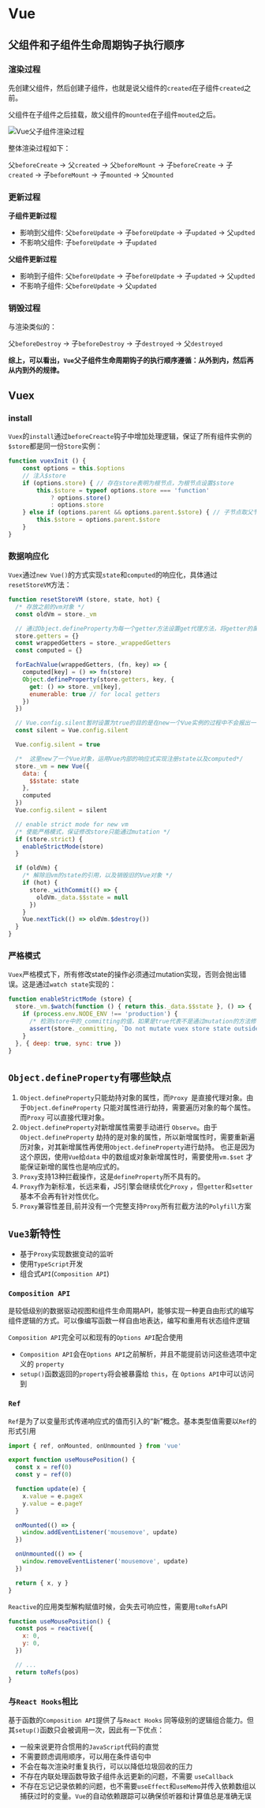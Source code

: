 # Vue

## 父组件和子组件生命周期钩子执行顺序

### 渲染过程

先创建父组件，然后创建子组件，也就是说父组件的`created`在子组件`created`之前。

父组件在子组件之后挂载，故父组件的`mounted`在子组件`mouted`之后。

![Vue父子组件渲染过程](http://img.lianteam.cn/blog/vue_com.png)

整体渲染过程如下：

父`beforeCreate` -> 父`created` -> 父`beforeMount` -> 子`beforeCreate` -> 子`created` -> 子`beforeMount` -> 子`mounted` -> 父`mounted`

### 更新过程

**子组件更新过程**

- 影响到父组件: 父`beforeUpdate` -> 子`beforeUpdate` -> 子`updated` -> 父`updted`
- 不影响父组件: 子`beforeUpdate` -> 子`updated`

**父组件更新过程**

- 影响到子组件: 父`beforeUpdate` -> 子`beforeUpdate` -> 子`updated` -> 父`updted`
- 不影响子组件: 父`beforeUpdate` -> 父`updated`

### 销毁过程

与渲染类似的：

父`beforeDestroy` -> 子`beforeDestroy` -> 子`destroyed` -> 父`destroyed`

**综上，可以看出，`Vue`父子组件生命周期钩子的执行顺序遵循：从外到内，然后再从内到外的规律。**

## Vuex

### install

`Vuex`的`install`通过`beforeCreacte`钩子中增加处理逻辑，保证了所有组件实例的`$store`都是同一份`Store`实例：

```js
function vuexInit () {
    const options = this.$options
    // 注入$store
    if (options.store) { // 存在store表明为根节点，为根节点设置$store
        this.$store = typeof options.store === 'function'
            ? options.store()
            : options.store
    } else if (options.parent && options.parent.$store) { // 子节点取父节点的$store
        this.$store = options.parent.$store
    }
}
```

### 数据响应化

`Vuex`通过`new Vue()`的方式实现`state`和`computed`的响应化，具体通过`resetStoreVM`方法：

```javascript
function resetStoreVM (store, state, hot) {
  /* 存放之前的vm对象 */
  const oldVm = store._vm 

  // 通过Object.defineProperty为每一个getter方法设置get代理方法，将getter的属性代理到store._vm上，通过访问其计算属性的方式实现get
  store.getters = {}
  const wrappedGetters = store._wrappedGetters
  const computed = {}

  forEachValue(wrappedGetters, (fn, key) => {
    computed[key] = () => fn(store)
    Object.defineProperty(store.getters, key, {
      get: () => store._vm[key],
      enumerable: true // for local getters
    })
  })

  // Vue.config.silent暂时设置为true的目的是在new一个Vue实例的过程中不会报出一切警告
  const silent = Vue.config.silent

  Vue.config.silent = true

  /*  这里new了一个Vue对象，运用Vue内部的响应式实现注册state以及computed*/
  store._vm = new Vue({
    data: {
      $$state: state
    },
    computed
  })
  Vue.config.silent = silent

  // enable strict mode for new vm
  /* 使能严格模式，保证修改store只能通过mutation */
  if (store.strict) {
    enableStrictMode(store)
  }

  if (oldVm) {
    /* 解除旧vm的state的引用，以及销毁旧的Vue对象 */
    if (hot) {
      store._withCommit(() => {
        oldVm._data.$$state = null
      })
    }
    Vue.nextTick(() => oldVm.$destroy())
  }
}
```

### 严格模式

`Vuex`严格模式下，所有修改state的操作必须通过mutation实现，否则会抛出错误。这是通过`watch state`实现的：

```javascript
function enableStrictMode (store) {
  store._vm.$watch(function () { return this._data.$$state }, () => {
    if (process.env.NODE_ENV !== 'production') {
      /* 检测store中的_committing的值，如果是true代表不是通过mutation的方法修改的 */
      assert(store._committing, `Do not mutate vuex store state outside mutation handlers.`)
    }
  }, { deep: true, sync: true })
}
```

## `Object.defineProperty`有哪些缺点

1. `Object.defineProperty`只能劫持对象的属性，而`Proxy `是直接代理对象。由于`Object.defineProperty` 只能对属性进行劫持，需要遍历对象的每个属性。而`Proxy` 可以直接代理对象。
2. `Object.defineProperty`对新增属性需要手动进行 `Observe`。由于`Object.defineProperty` 劫持的是对象的属性，所以新增属性时，需要重新遍历对象，对其新增属性再使用`Object.defineProperty`进行劫持。 也正是因为这个原因，使用`Vue`给`data` 中的数组或对象新增属性时，需要使用`vm.$set` 才能保证新增的属性也是响应式的。
3. `Proxy`支持13种拦截操作，这是`defineProperty`所不具有的。
4. `Proxy`作为新标准，长远来看，JS引擎会继续优化`Proxy` ，但`getter`和`setter`基本不会再有针对性优化。
5. `Proxy`兼容性差目,前并没有一个完整支持`Proxy`所有拦截方法的`Polyfill`方案

## `Vue3`新特性

* 基于`Proxy`实现数据变动的监听
* 使用`TypeScript`开发
* 组合式`API`(`Composition API`)

### `Composition API`

是较低级别的数据驱动视图和组件生命周期API，能够实现一种更自由形式的编写组件逻辑的方式。可以像编写函数一样自由地表达，编写和重用有状态组件逻辑

`Composition API`完全可以和现有的`Options API`配合使用

* `Composition API`会在`Options API`之前解析，并且不能提前访问这些选项中定义的 `property`
* `setup()`函数返回的`property`将会被暴露给 `this`，在 `Options API`中可以访问到

### `Ref`

`Ref`是为了以变量形式传递响应式的值而引入的“新”概念。基本类型值需要以`Ref`的形式引用

```js
import { ref, onMounted, onUnmounted } from 'vue'

export function useMousePosition() {
  const x = ref(0)
  const y = ref(0)

  function update(e) {
    x.value = e.pageX
    y.value = e.pageY
  }

  onMounted(() => {
    window.addEventListener('mousemove', update)
  })

  onUnmounted(() => {
    window.removeEventListener('mousemove', update)
  })

  return { x, y }
}
```

`Reactive`的应用类型解构赋值时候，会失去可响应性，需要用`toRefs`API

```js
function useMousePosition() {
  const pos = reactive({
    x: 0,
    y: 0,
  })

  // ...
  return toRefs(pos)
}

```

### 与`React Hooks`相比

基于函数的`Composition API`提供了与`React Hooks` 同等级别的逻辑组合能力。但其`setup()`函数只会被调用一次，因此有一下优点：

* 一般来说更符合惯用的`JavaScript`代码的直觉
* 不需要顾虑调用顺序，可以用在条件语句中
* 不会在每次渲染时重复执行，可以以降低垃圾回收的压力
* 不存在内联处理函数导致子组件永远更新的问题，不需要 `useCallback`
* 不存在忘记记录依赖的问题，也不需要`useEffect`和`useMemo`并传入依赖数组以捕获过时的变量。`Vue`的自动依赖跟踪可以确保侦听器和计算值总是准确无误

